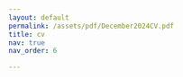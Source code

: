 ```yaml
---
layout: default
permalink: /assets/pdf/December2024CV.pdf
title: cv
nav: true
nav_order: 6

---
```

